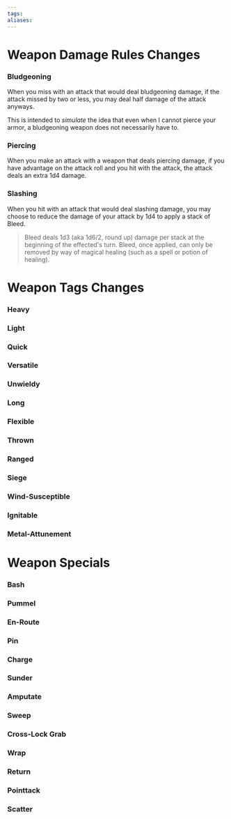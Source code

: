 ```yaml
---
tags:
aliases:
---
```


# Weapon Damage Rules Changes
### Bludgeoning

When you miss with an attack that would deal bludgeoning damage, if the attack missed by two or less, you may deal half damage of the attack anyways.

This is intended to *simulate* the idea that even when I cannot pierce your armor, a bludgeoning weapon does not necessarily have to.

### Piercing

When you make an attack with a weapon that deals piercing damage, if you have advantage on the attack roll and you hit with the attack, the attack deals an extra 1d4 damage.

### Slashing

When you hit with an attack that would deal slashing damage, you may choose to reduce the damage of your attack by 1d4 to apply a stack of Bleed.

> Bleed deals 1d3 (aka 1d6/2, round up) damage per stack at the beginning of the effected's turn.
> Bleed, once applied, can only be removed by way of magical healing (such as a spell or potion of healing).

# Weapon Tags Changes
### Heavy
### Light
### Quick
### Versatile
### Unwieldy
### Long
### Flexible
### Thrown
### Ranged
### Siege
### Wind-Susceptible
### Ignitable
### Metal-Attunement

# Weapon Specials
### Bash
### Pummel
### En-Route
### Pin
### Charge
### Sunder
### Amputate
### Sweep
### Cross-Lock Grab
### Wrap
### Return
### Pointtack
### Scatter